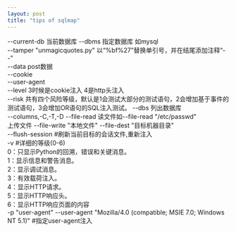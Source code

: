 ```yaml
---
layout: post
title: "tips of sqlmap"
---
```


--current-db 当前数据库
--dbms 指定数据库 如mysql  
--tamper "unmagicquotes.py" 以“%bf%27”替换单引号，并在结尾添加注释“--”  
--data post数据  
--cookie   
--user-agent  
--level  3时候是cookie注入 4是http头注入  
--risk  共有四个风险等级，默认是1会测试大部分的测试语句，2会增加基于事件的测试语句，3会增加OR语句的SQL注入测试。
--dbs 列出数据库  
--columns,-C,-T,-D
--file-read 读文件如--file-read "/etc/passwd"  
上传文件 --file-write "本地文件" --file-dest "目标机器目录"  
--flush-session #刷新当前目标的会话文件,重新注入  
-v #详细的等级(0-6)  
0：只显示Python的回溯，错误和关键消息。  
1：显示信息和警告消息。  
2：显示调试消息。  
3：有效载荷注入。  
4：显示HTTP请求。  
5：显示HTTP响应头。  
6：显示HTTP响应页面的内容  
-p "user-agent" --user-agent "Mozilla/4.0 (compatible; MSIE 7.0; Windows NT 5.1)" #指定user-agent注入
